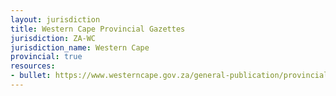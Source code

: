 ```yaml
---
layout: jurisdiction
title: Western Cape Provincial Gazettes
jurisdiction: ZA-WC
jurisdiction_name: Western Cape
provincial: true
resources:
- bullet: https://www.westerncape.gov.za/general-publication/provincial-gazette
---
```

